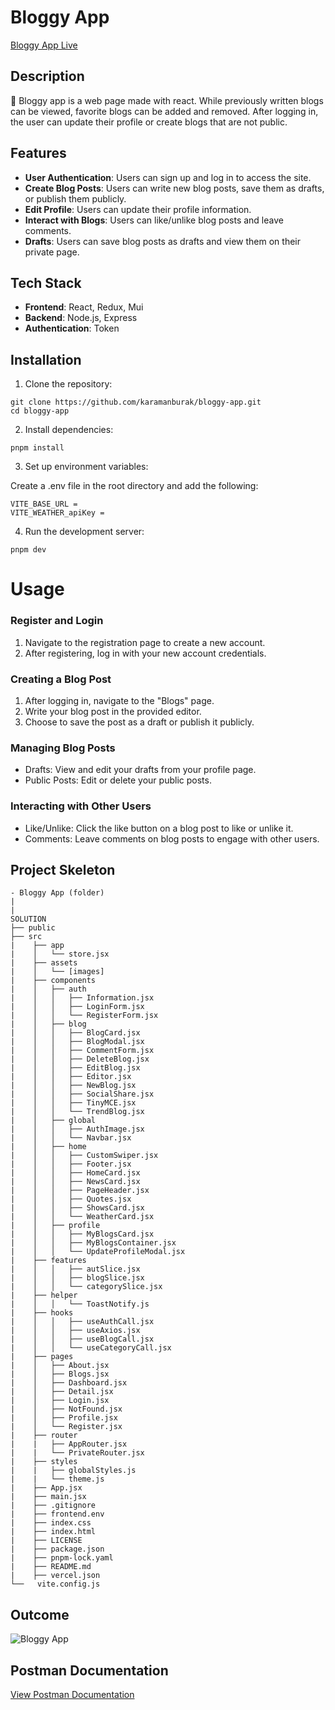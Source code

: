 # Bloggy App

[Bloggy App Live](https://bloggiie.vercel.app/)

## Description

📰 Bloggy app is a web page made with react. While previously written blogs can be viewed, favorite blogs can be added and removed. After logging in, the user can update their profile or create blogs that are not public.

## Features

- **User Authentication**: Users can sign up and log in to access the site.
- **Create Blog Posts**: Users can write new blog posts, save them as drafts, or publish them publicly.
- **Edit Profile**: Users can update their profile information.
- **Interact with Blogs**: Users can like/unlike blog posts and leave comments.
- **Drafts**: Users can save blog posts as drafts and view them on their private page.

## Tech Stack

- **Frontend**: React, Redux, Mui
- **Backend**: Node.js, Express
- **Authentication**: Token

## Installation

1. Clone the repository:

```
git clone https://github.com/karamanburak/bloggy-app.git
cd bloggy-app
```

2.  Install dependencies:

```
pnpm install
```

3. Set up environment variables:

Create a .env file in the root directory and add the following:

```
VITE_BASE_URL =
VITE_WEATHER_apiKey =
```

4. Run the development server:

```
pnpm dev
```

# Usage

### Register and Login

1. Navigate to the registration page to create a new account.
2. After registering, log in with your new account credentials.

### Creating a Blog Post

1. After logging in, navigate to the "Blogs" page.
2. Write your blog post in the provided editor.
3. Choose to save the post as a draft or publish it publicly.

### Managing Blog Posts

- Drafts: View and edit your drafts from your profile page.
- Public Posts: Edit or delete your public posts.

### Interacting with Other Users

- Like/Unlike: Click the like button on a blog post to like or unlike it.
- Comments: Leave comments on blog posts to engage with other users.

## Project Skeleton

```
- Bloggy App (folder)
|
|
SOLUTION
├── public
├── src
|    ├── app
|    │   └── store.jsx
|    ├── assets
|    │   └── [images]
|    ├── components
|    │   ├── auth
|    │   │   ├── Information.jsx
|    │   │   ├── LoginForm.jsx
|    │   │   └── RegisterForm.jsx
|    │   ├── blog
|    │   │   ├── BlogCard.jsx
|    │   │   ├── BlogModal.jsx
|    │   │   ├── CommentForm.jsx
|    │   │   ├── DeleteBlog.jsx
|    │   │   ├── EditBlog.jsx
|    │   │   ├── Editor.jsx
|    │   │   ├── NewBlog.jsx
|    │   │   ├── SocialShare.jsx
|    │   │   ├── TinyMCE.jsx
|    │   │   └── TrendBlog.jsx
|    │   ├── global
|    │   │   ├── AuthImage.jsx
|    │   │   └── Navbar.jsx
|    │   ├── home
|    │   │   ├── CustomSwiper.jsx
|    │   │   ├── Footer.jsx
|    │   │   ├── HomeCard.jsx
|    │   │   ├── NewsCard.jsx
|    │   │   ├── PageHeader.jsx
|    │   │   ├── Quotes.jsx
|    │   │   ├── ShowsCard.jsx
|    │   │   └── WeatherCard.jsx
|    │   ├── profile
|    │   │   ├── MyBlogsCard.jsx
|    │   │   ├── MyBlogsContainer.jsx
|    │   │   └── UpdateProfileModal.jsx
|    ├── features
|    │   │   ├── autSlice.jsx
|    │   │   ├── blogSlice.jsx
|    │   │   └── categorySlice.jsx
|    ├── helper
|    │   │   └── ToastNotify.js
|    ├── hooks
|    │   │   ├── useAuthCall.jsx
|    │   │   ├── useAxios.jsx
|    │   │   ├── useBlogCall.jsx
|    │   │   └── useCategoryCall.jsx
|    ├── pages
|    │   ├── About.jsx
|    │   ├── Blogs.jsx
|    │   ├── Dashboard.jsx
|    │   ├── Detail.jsx
|    │   ├── Login.jsx
|    │   ├── NotFound.jsx
|    │   ├── Profile.jsx
|    │   └── Register.jsx
|    ├── router
|    |   ├── AppRouter.jsx
|    |   └── PrivateRouter.jsx
|    ├── styles
|    |   ├── globalStyles.js
|    |   └── theme.js
|    ├── App.jsx
|    ├── main.jsx
|    ├── .gitignore
|    ├── frontend.env
|    ├── index.css
|    ├── index.html
|    ├── LICENSE
|    ├── package.json
|    ├── pnpm-lock.yaml
|    ├── README.md
|    ├── vercel.json
└──   vite.config.js
```

## Outcome

![Bloggy App](https://github.com/karamanburak/bloggy-app/assets/150926922/4debf7a8-ae66-4115-af9c-165191974f19)

## Postman Documentation

[View Postman Documentation](https://documenter.getpostman.com/view/32987022/2sA3Qv7AFa)
